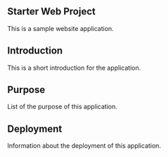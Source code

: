 ## Starter Web Project

This is a sample website application.

## Introduction

This is a short introduction for the application.

## Purpose

List of the purpose of this application.

## Deployment

Information about the deployment of this application.